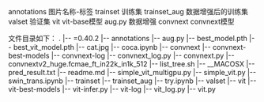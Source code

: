 annotations 图片名称-标签
trainset 训练集
trainset_aug 数据增强后的训练集
valset 验证集
vit vit-base模型
aug.py 数据增强
convnext convnext模型


文件目录如下：
.
|-- =0.40.2
|-- annotations
|-- aug.py
|-- best_model.pth
|-- best_vit_model.pth
|-- cat.jpg
|-- coca.ipynb
|-- convnext
|-- convnext-best-models
|-- convnext-log
|-- convnext_log.py
|-- convnext.py
|-- convnextv2_huge.fcmae_ft_in22k_in1k_512
|-- list_tree.sh
|-- __MACOSX
|-- pred_result.txt
|-- readme.md
|-- simple_vit_multigpu.py
|-- simple_vit.py
|-- swin_trans.ipynb
|-- trainset
|-- trainset_aug
|-- try.ipynb
|-- valset
|-- vit
|-- vit-best-models
|-- vit-infer.py
|-- vit-log
|-- vit_log.py
|-- vit.py